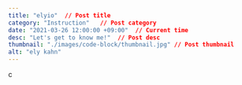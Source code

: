 ```yaml
---
title: "elyio"  // Post title
category: "Instruction"   // Post category
date: "2021-03-26 12:00:00 +09:00"  // Current time
desc: "Let's get to know me!"  // Post desc
thumbnail: "./images/code-block/thumbnail.jpg" // Post thumbnail
alt: "ely kahn"
---
```


c 
